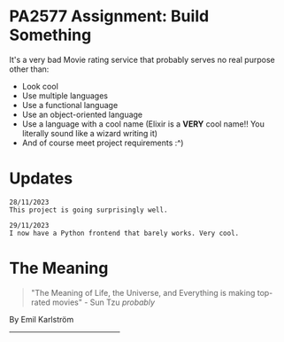 # PA2577 Assignment: Build Something 

It's a very bad Movie rating service that probably serves no real purpose other than:
* Look cool
* Use multiple languages 
* Use a functional language
* Use an object-oriented language
* Use a language with a cool name (Elixir is a **VERY** cool name!! You literally sound like a wizard writing it)
* And of course meet project requirements :^)

# Updates

    28/11/2023 
    This project is going surprisingly well.

    29/11/2023
    I now have a Python frontend that barely works. Very cool.

# The Meaning
> "The Meaning of Life, the Universe, and Everything is making top-rated movies" - Sun Tzu *probably*


By Emil Karlström
<div style="width:200px"><hr/></div>